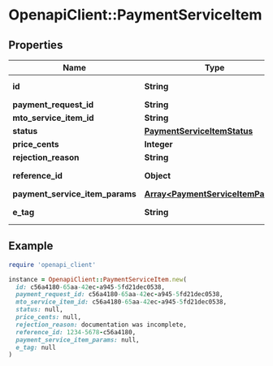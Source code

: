 # OpenapiClient::PaymentServiceItem

## Properties

| Name | Type | Description | Notes |
| ---- | ---- | ----------- | ----- |
| **id** | **String** |  | [optional][readonly] |
| **payment_request_id** | **String** |  | [optional] |
| **mto_service_item_id** | **String** |  | [optional] |
| **status** | [**PaymentServiceItemStatus**](PaymentServiceItemStatus.md) |  | [optional] |
| **price_cents** | **Integer** |  | [optional] |
| **rejection_reason** | **String** |  | [optional] |
| **reference_id** | **Object** |  | [optional][readonly] |
| **payment_service_item_params** | [**Array&lt;PaymentServiceItemParam&gt;**](PaymentServiceItemParam.md) |  | [optional] |
| **e_tag** | **String** |  | [optional][readonly] |

## Example

```ruby
require 'openapi_client'

instance = OpenapiClient::PaymentServiceItem.new(
  id: c56a4180-65aa-42ec-a945-5fd21dec0538,
  payment_request_id: c56a4180-65aa-42ec-a945-5fd21dec0538,
  mto_service_item_id: c56a4180-65aa-42ec-a945-5fd21dec0538,
  status: null,
  price_cents: null,
  rejection_reason: documentation was incomplete,
  reference_id: 1234-5678-c56a4180,
  payment_service_item_params: null,
  e_tag: null
)
```

